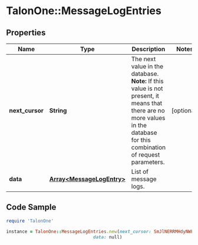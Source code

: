 # TalonOne::MessageLogEntries

## Properties

Name | Type | Description | Notes
------------ | ------------- | ------------- | -------------
**next_cursor** | **String** | The next value in the database.  **Note:** If this value is not present, it means that there are no more values in the database for this combination of request parameters.  | [optional] 
**data** | [**Array&lt;MessageLogEntry&gt;**](MessageLogEntry.md) | List of message logs. | 

## Code Sample

```ruby
require 'TalonOne'

instance = TalonOne::MessageLogEntries.new(next_cursor: SmJlNERRMHdyNWFsTmRDZDVYU0c&#x3D;,
                                 data: null)
```



